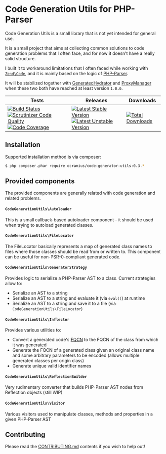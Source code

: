 # Code Generation Utils for PHP-Parser

Code Generation Utils is a small library that is not yet intended for general use.

It is a small project that aims at collecting common solutions to code generation problems
that I often face, and for now it doesn't have a really solid structure.

I built it to workaround limitations that I often faced while working
with [`Zend\Code`](https://github.com/zendframework/zf2/tree/master/library/Zend/Code),
and it is mainly based on the logic of [PHP-Parser](https://github.com/nikic/PHP-Parser).

It will be stabilized together with [GeneratedHydrator](https://github.com/Ocramius/GeneratedHydrator)
and [ProxyManager](https://github.com/Ocramius/ProxyManager) when these two both have
reached at least version `1.0.0`.

| Tests | Releases | Downloads |
| ----- | -------- | ------- |
|[![Build Status](https://travis-ci.org/Ocramius/CodeGenerationUtils.png?branch=master)](https://travis-ci.org/Ocramius/CodeGenerationUtils) [![Scrutinizer Code Quality](https://scrutinizer-ci.com/g/Ocramius/CodeGenerationUtils/badges/quality-score.png?b=master)](https://scrutinizer-ci.com/g/Ocramius/CodeGenerationUtils/?branch=master) [![Code Coverage](https://scrutinizer-ci.com/g/Ocramius/CodeGenerationUtils/badges/coverage.png?b=master)](https://scrutinizer-ci.com/g/Ocramius/CodeGenerationUtils/?branch=master)|[![Latest Stable Version](https://poser.pugx.org/ocramius/code-generator-utils/v/stable.png)](https://packagist.org/packages/ocramius/code-generator-utils) [![Latest Unstable Version](https://poser.pugx.org/ocramius/code-generator-utils/v/unstable.png)](https://packagist.org/packages/ocramius/code-generator-utils)|[![Total Downloads](https://poser.pugx.org/ocramius/code-generator-utils/downloads.png)](https://packagist.org/packages/ocramius/code-generator-utils)|

## Installation

Supported installation method is via composer:

```sh
$ php composer.phar require ocramius/code-generator-utils:0.3.*
```

## Provided components

The provided components are generally related with code generation and related problems.

#### `CodeGenerationUtils\Autoloader`

This is a small callback-based autoloader component - it should be used when trying to autoload
generated classes.

#### `CodeGenerationUtils\FileLocator`

The FileLocator basically represents a map of generated class names to files where those classes
should be read from or written to. This component can be useful for non-PSR-0-compliant generated code.

#### `CodeGenerationUtils\GeneratorStrategy`

Provides logic to serialize a PHP-Parser AST to a class. Current strategies allow to:

 * Serialize an AST to a string
 * Serialize an AST to a string and evaluate it (via `eval()`) at runtime
 * Serialize an AST to a string and save it to a file (via `CodeGenerationUtils\FileLocator`)

#### `CodeGenerationUtils\Inflector`

Provides various utilities to:

 * Convert a generated code's [FQCN](http://php.net/manual/en/language.namespaces.rules.php)
   to the FQCN of the class from which it was generated
 * Generate the FQCN of a generated class given an original class name and some arbitrary
   parameters to be encoded (allows multiple generated classes per origin class)
 * Generate unique valid identifier names

#### `CodeGenerationUtils\ReflectionBuilder`

Very rudimentary converter that builds PHP-Parser AST nodes from Reflection objects (still WIP)

#### `CodeGenerationUtils\Visitor`

Various visitors used to manipulate classes, methods and properties in a given PHP-Parser AST

## Contributing

Please read the [CONTRIBUTING.md](https://github.com/Ocramius/CodeGenerationUtils/blob/master/CONTRIBUTING.md) contents
if you wish to help out!
